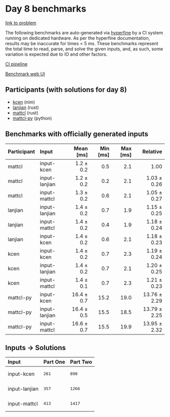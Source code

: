 # Day 8 benchmarks

[link to problem](https://adventofcode.com/2024/day/8)

The following benchmarks are auto-generated via
[hyperfine](https://github.com/sharkdp/hyperfine) by a CI system running on
dedicated hardware. As per the hyperfine documentation, results may be
inaccurate for times < 5 ms. These benchmarks represent the total time to read,
parse, and solve the given inputs, and, as such, some variation is expected due
to IO and other factors.

[CI pipeline](http://ci.papercode.net:8080/teams/main/pipelines/aoc2024)

[Benchmark web UI](https://aoc.ancalagon.black)


## Participants (with solutions for day 8)

- [kcen](https://github.com/kcen/aoc2024) (nim)
- [lanjian](https://github.com/lanjian/aoc-2024) (rust)
- [mattcl](https://github.com/mattcl/aoc2024) (rust)
- [mattcl-py](https://github.com/mattcl/aoc2024-py) (python)


## Benchmarks with officially generated inputs

| Participant | Input | Mean [ms] | Min [ms] | Max [ms] | Relative |
|:---|:---|---:|---:|---:|---:|
| mattcl | input-kcen | 1.2 ± 0.2 | 0.5 | 2.1 | 1.00 |
| mattcl | input-lanjian | 1.2 ± 0.2 | 0.2 | 2.1 | 1.03 ± 0.26 |
| mattcl | input-mattcl | 1.3 ± 0.2 | 0.6 | 2.1 | 1.05 ± 0.27 |
| lanjian | input-lanjian | 1.4 ± 0.2 | 0.7 | 1.9 | 1.15 ± 0.25 |
| lanjian | input-mattcl | 1.4 ± 0.2 | 0.4 | 1.9 | 1.18 ± 0.24 |
| lanjian | input-kcen | 1.4 ± 0.2 | 0.6 | 2.1 | 1.18 ± 0.23 |
| kcen | input-kcen | 1.4 ± 0.2 | 0.7 | 2.3 | 1.19 ± 0.24 |
| kcen | input-lanjian | 1.4 ± 0.2 | 0.7 | 2.1 | 1.20 ± 0.25 |
| kcen | input-mattcl | 1.4 ± 0.1 | 0.7 | 2.3 | 1.21 ± 0.23 |
| mattcl-py | input-kcen | 16.4 ± 0.7 | 15.2 | 19.0 | 13.76 ± 2.29 |
| mattcl-py | input-lanjian | 16.4 ± 0.5 | 15.5 | 18.5 | 13.79 ± 2.25 |
| mattcl-py | input-mattcl | 16.6 ± 0.7 | 15.5 | 19.9 | 13.95 ± 2.32 |


## Inputs -> Solutions

| Input | Part One | Part Two |
|:---|:---|:---|
|input-kcen|<pre>261</pre>|<pre>898</pre>|
|input-lanjian|<pre>357</pre>|<pre>1266</pre>|
|input-mattcl|<pre>413</pre>|<pre>1417</pre>|